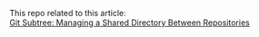 
This repo related to this article: <br/>
[Git Subtree: Managing a Shared Directory Between Repositories](https://medium.com/@pooya-ghorbani-hafez/git-subtree-managing-a-shared-directory-between-repositories-03aaa43d4316)
